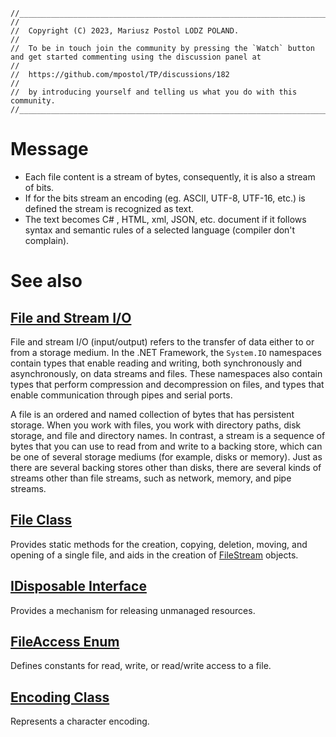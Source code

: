     //____________________________________________________________________________________________________________________________________
    //
    //  Copyright (C) 2023, Mariusz Postol LODZ POLAND.
    //
    //  To be in touch join the community by pressing the `Watch` button and get started commenting using the discussion panel at
    //
    //  https://github.com/mpostol/TP/discussions/182
    //
    //  by introducing yourself and telling us what you do with this community.
    //_____________________________________________________________________________________________________________________________________

# Message

- Each file content is a stream of bytes, consequently, it is also a stream of bits.
- If for the bits stream an encoding (eg. ASCII, UTF-8, UTF-16, etc.)  is defined the stream is recognized as text.
- The text becomes C# , HTML, xml, JSON, etc. document if it follows syntax and semantic rules of a selected language (compiler don't complain).

# See also

## [File and Stream I/O](https://docs.microsoft.com/en-us/dotnet/standard/io/index)

File and stream I/O (input/output) refers to the transfer of data either to or from a storage medium. In the .NET Framework, the `System.IO` namespaces contain types that enable reading and writing, both synchronously and asynchronously, on data streams and files. These namespaces also contain types that perform compression and decompression on files, and types that enable communication through pipes and serial ports.

A file is an ordered and named collection of bytes that has persistent storage. When you work with files, you work with directory paths, disk storage, and file and directory names. In contrast, a stream is a sequence of bytes that you can use to read from and write to a backing store, which can be one of several storage mediums (for example, disks or memory). Just as there are several backing stores other than disks, there are several kinds of streams other than file streams, such as network, memory, and pipe streams.

## [File Class](https://docs.microsoft.com/en-us/dotnet/api/system.io.file?view=netframework-4.7.2)

Provides static methods for the creation, copying, deletion, moving, and opening of a single file, and aids in the creation of [FileStream](https://docs.microsoft.com/en-us/dotnet/api/system.io.filestream?view=netframework-4.7.2) objects.

## [IDisposable Interface](https://docs.microsoft.com/en-us/dotnet/api/system.idisposable?view=netframework-4.7.2)

Provides a mechanism for releasing unmanaged resources.

## [FileAccess Enum](https://docs.microsoft.com/en-us/dotnet/api/system.io.fileaccess?view=netframework-4.7.2)

Defines constants for read, write, or read/write access to a file.

## [Encoding Class](https://docs.microsoft.com/en-us/dotnet/api/system.text.encoding?view=netframework-4.7.2)

Represents a character encoding.